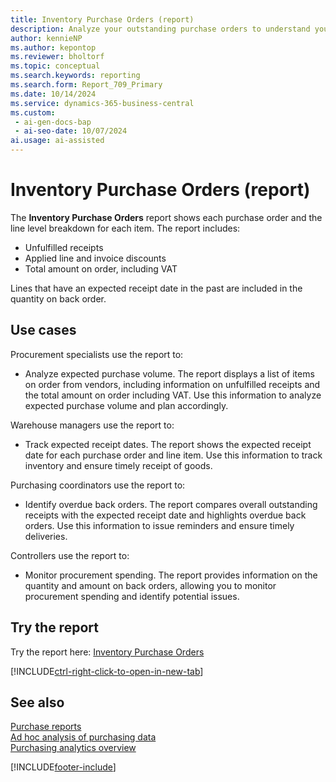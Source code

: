 ```yaml
---
title: Inventory Purchase Orders (report)
description: Analyze your outstanding purchase orders to understand your expected purchase volume grouped by item. Compare your overall outstanding receipts with the expected receipt date to highlight any overdue back orders.
author: kennieNP
ms.author: kepontop
ms.reviewer: bholtorf
ms.topic: conceptual
ms.search.keywords: reporting
ms.search.form: Report_709_Primary
ms.date: 10/14/2024
ms.service: dynamics-365-business-central
ms.custom:
 - ai-gen-docs-bap
 - ai-seo-date: 10/07/2024
ai.usage: ai-assisted
---
```


# Inventory Purchase Orders (report)

The **Inventory Purchase Orders** report shows each purchase order and the line level breakdown for each item. The report includes: 

* Unfulfilled receipts
* Applied line and invoice discounts
* Total amount on order, including VAT

Lines that have an expected receipt date in the past are included in the quantity on back order.

## Use cases

<!-- 
Prompt
Below is a report in an ERP system. Provide 3-4 use cases for different personas working with procurement.
Format like this:    
  
As a <persona>, use the report to    
* use case 1  
* use case 2    

Do not capitalize the persona names. 

## Report description
Displays a list of items on order from vendors. It also shows the expected receipt date and the quantity and amount on back orders. For example, use the report to see when items should be received, and whether a reminder of a back order should be issued

### What the report does
Shows each purchase order and the line level breakdown for each item, including information on unfulfilled receipts, applied line/invoice discounts and total amount on order inclusive of VAT. Any lines that have an expected receipt date in the past are included in quantity on back order.

### Use cases
Analyse your outstanding purchase orders to understand your expected purchase volume grouped by item.

Compare your overall outstanding receipts with the expected receipt date to highlight any overdue back orders.


Please include your data sources and URLs
 -->

Procurement specialists use the report to:

* Analyze expected purchase volume. The report displays a list of items on order from vendors, including information on unfulfilled receipts and the total amount on order including VAT. Use this information to analyze expected purchase volume and plan accordingly.

Warehouse managers use the report to:

* Track expected receipt dates. The report shows the expected receipt date for each purchase order and line item. Use this information to track inventory and ensure timely receipt of goods.

Purchasing coordinators use the report to:

* Identify overdue back orders. The report compares overall outstanding receipts with the expected receipt date and highlights overdue back orders. Use this information to issue reminders and ensure timely deliveries.

Controllers use the report to:

* Monitor procurement spending. The report provides information on the quantity and amount on back orders, allowing you to monitor procurement spending and identify potential issues.

## Try the report

Try the report here: [Inventory Purchase Orders](https://businesscentral.dynamics.com?report=709)

[!INCLUDE[ctrl-right-click-to-open-in-new-tab](../includes/ctrl-right-click-to-open-in-new-tab.md)]

## See also

[Purchase reports](../purchase-reports.md)  
[Ad hoc analysis of purchasing data](../ad-hoc-analysis-purchasing.md)  
[Purchasing analytics overview](../purchasing-analytics-overview.md)   

[!INCLUDE[footer-include](../includes/footer-banner.md)]